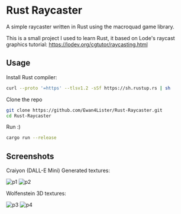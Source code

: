 # Rust Raycaster
A simple raycaster written in Rust using the macroquad game library.

This is a small project I used to learn Rust, it based on Lode's raycast graphics tutorial:
https://lodev.org/cgtutor/raycasting.html


## Usage
Install Rust compiler:
```bash
curl --proto '=https' --tlsv1.2 -sSf https://sh.rustup.rs | sh
```
Clone the repo
```bash
git clone https://github.com/Ewan4Lister/Rust-Raycaster.git
cd Rust-Raycaster
```
Run :)
```bash
cargo run --release
```

## Screenshots
Craiyon (DALL-E Mini) Generated textures:

![p1](https://media.discordapp.net/attachments/776988811224678423/1043396640859504690/image.png)
![p2](https://cdn.discordapp.com/attachments/776988811224678423/1043398835512295434/image.png)

Wolfenstein 3D textures:

![p3](https://media.discordapp.net/attachments/776988811224678423/1043334371144368219/image.png)
![p4](https://media.discordapp.net/attachments/776988811224678423/1043334683427090514/image.png)
